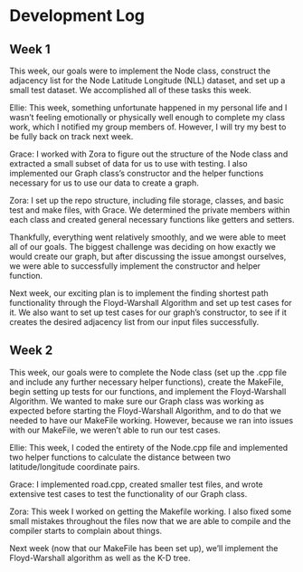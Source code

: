 # Development Log

## Week 1

This week, our goals were to implement the Node class, construct the adjacency list for the Node Latitude Longitude (NLL) dataset, and set up a small test dataset. We accomplished all of these tasks this week.

Ellie: This week, something unfortunate happened in my personal life and I wasn’t feeling emotionally or physically well enough to complete my class work, which I notified my group members of. However, I will try my best to be fully back on track next week.

Grace: I worked with Zora to figure out the structure of the Node class and extracted a small subset of data for us to use with testing. I also implemented our Graph class’s constructor and the helper functions necessary for us to use our data to create a graph.

Zora: I set up the repo structure, including file storage, classes, and basic test and make files, with Grace. We determined the private members within each class and created general necessary functions like getters and setters. 

Thankfully, everything went relatively smoothly, and we were able to meet all of our goals. The biggest challenge was deciding on how exactly we would create our graph, but after discussing the issue amongst ourselves, we were able to successfully implement the constructor and helper function. 

Next week, our exciting plan is to implement the finding shortest path functionality through the Floyd-Warshall Algorithm and set up test cases for it. We also want to set up test cases for our graph’s constructor, to see if it creates the desired adjacency list from our input files successfully.

## Week 2
This week, our goals were to complete the Node class (set up the .cpp file and include any further necessary helper functions), create the MakeFile, begin setting up tests for our functions, and implement the Floyd-Warshall Algorithm. We wanted to make sure our Graph class was working as expected before starting the Floyd-Warshall Algorithm, and to do that we needed to have our MakeFile working. However, because we ran into issues with our MakeFile, we weren’t able to run our test cases. 

Ellie: This week, I coded the entirety of the Node.cpp file and implemented two helper functions to calculate the distance between two latitude/longitude coordinate pairs.

Grace: I implemented road.cpp, created smaller test files, and wrote extensive test cases to test the functionality of our Graph class.

Zora: This week I worked on getting the Makefile working. I also fixed some small mistakes throughout the files now that we are able to compile and the compiler starts to complain about things.

Next week (now that our MakeFile has been set up), we’ll implement the Floyd-Warshall algorithm as well as the K-D tree.
